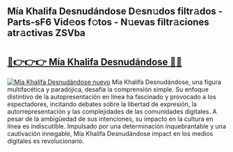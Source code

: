 ## Mía Khalifa Desnudándose D𝚎sn𝚞dos filtr𝚊dos - Parts-sF6 Vid𝚎os f𝚘tos - N𝚞evas filtr𝚊ciones atr𝚊ctivas ZSVba

# <h2><a href="http://mb0ufs.tromn.icu/?c=M%c3%ada+Khalifa+Desnud%c3%a1ndose">🔗👉👉👉 Mía Khalifa Desnudándose 🔗🔗</a></h2>

[![Mía Khalifa Desnudándose nuevo](https://i.imgur.com/pEAQMta.gif)](http://mb0ufs.tromn.icu/?c=M%c3%ada+Khalifa+Desnud%c3%a1ndose)
Mía Khalifa Desnudándose, una figura multifacética y paradójica, desafía la comprensión simple. Su enfoque distintivo de la autopresentación en línea ha fascinado y provocado a los espectadores, incitando debates sobre la libertad de expresión, la autorrepresentación y las complejidades de las comunidades digitales. A pesar de la ambigüedad de sus intenciones, su impacto en la cultura en línea es indiscutible. Impulsado por una determinación inquebrantable y una cautivación innegable, Mía Khalifa Desnudándose impact en los medios digitales es revolucionario.
